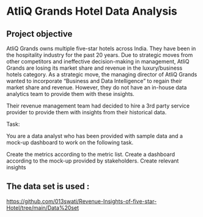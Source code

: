 # AtliQ Grands Hotel Data Analysis

## Project objective
AtliQ Grands owns multiple five-star hotels across India. They have been in the hospitality industry for the past 20 years. Due to strategic moves from other competitors and ineffective decision-making in management, AtliQ Grands are losing its market share and revenue in the luxury/business hotels category. As a strategic move, the managing director of AtliQ Grands wanted to incorporate “Business and Data Intelligence” to regain their market share and revenue. However, they do not have an in-house data analytics team to provide them with these insights.

Their revenue management team had decided to hire a 3rd party service provider to provide them with insights from their historical data.

Task:

You are a data analyst who has been provided with sample data and a mock-up dashboard to work on the following task.

Create the metrics according to the metric list. Create a dashboard according to the mock-up provided by stakeholders. Create relevant insights


## The data set is used :
https://github.com/013swati/Revenue-Insights-of-five-star-Hotel/tree/main/Data%20set
